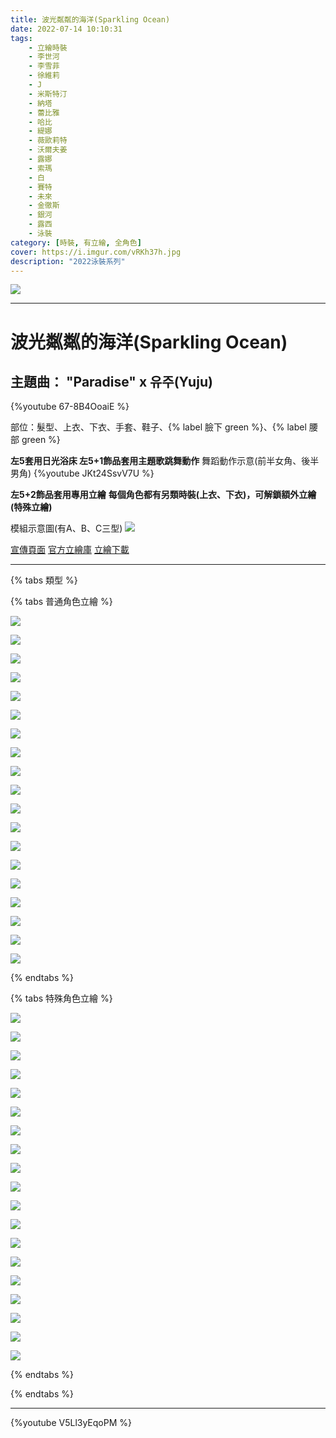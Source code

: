 ```yaml
---
title: 波光粼粼的海洋(Sparkling Ocean)
date: 2022-07-14 10:10:31
tags:
    - 立繪時裝
    - 李世河
    - 李雪菲
    - 徐維莉
    - J
    - 米斯特汀
    - 納塔
    - 蕾比雅
    - 哈比
    - 緹娜
    - 薇歐莉特
    - 沃爾夫姜
    - 露娜
    - 索瑪
    - 白
    - 賽特
    - 未來
    - 金徹斯
    - 銀河
    - 露西
    - 泳裝
category: [時裝, 有立繪, 全角色]
cover: https://i.imgur.com/vRKh37h.jpg
description: "2022泳裝系列"
---
```


![](https://i.imgur.com/vRKh37h.jpg)

---
# 波光粼粼的海洋(Sparkling Ocean)

## 主題曲： "Paradise" x 유주(Yuju)
{%youtube 67-8B4OoaiE %}


部位：髮型、上衣、下衣、手套、鞋子、{% label 臉下 green %}、{% label 腰部 green %}


**左5套用日光浴床 左5+1飾品套用主題歌跳舞動作**
舞蹈動作示意(前半女角、後半男角)
{%youtube JKt24SsvV7U %}

**左5+2飾品套用專用立繪**
**每個角色都有另類時裝(上衣、下衣)，可解鎖額外立繪(特殊立繪)**

模組示意圖(有A、B、C三型)
![](https://i.imgur.com/T50KVEL.png)

[宣傳頁面](https://closers.nexon.com/Events2022/0714/Costume)
[官方立繪庫](https://closers.nexon.com/Pds/FanSiteKit)
[立繪下載](https://closers.vod.nexoncdn.co.kr/site/fansitekit/Closers_FansiteKit_Sparkling_Ocean_220714_70B3D620.zip)


---
{% tabs 類型 %}
<!-- tab 普通角色立繪 -->
{% tabs 普通角色立繪 %}
<!-- tab 李世河(Seha)-->
![](https://i.imgur.com/EyDoNPO.png)
<!-- endtab -->
<!-- tab 李雪菲(Seulbi)-->
![](https://i.imgur.com/ZdRPxLM.png)
<!-- endtab -->
<!-- tab 徐維莉(Yuri)-->
![](https://i.imgur.com/DkxhDdn.png)
<!-- endtab -->
<!-- tab J-->
![](https://i.imgur.com/oRjiXwl.png)
<!-- endtab -->
<!-- tab 米斯特汀(Tein)-->
![](https://i.imgur.com/Drgh872.png)
<!-- endtab -->
<!-- tab 納塔(Nata)-->
![](https://i.imgur.com/YYYelPc.png)
<!-- endtab -->
<!-- tab 蕾比雅(Levia)-->
![](https://i.imgur.com/vVMCMu2.png)
<!-- endtab -->
<!-- tab 哈比(Harpy)-->
![](https://i.imgur.com/T5TOmtU.png)
<!-- endtab -->
<!-- tab 緹娜(Tina)-->
![](https://i.imgur.com/Rqi6BE6.png)
<!-- endtab -->
<!-- tab 薇歐莉特(Violet)-->
![](https://i.imgur.com/UVCgTVF.png)
<!-- endtab -->
<!-- tab 沃爾夫姜(Wolfgang)-->
![](https://i.imgur.com/sGp4BzL.png)
<!-- endtab -->
<!-- tab 露娜(Luna)-->
![](https://i.imgur.com/iZkBVCJ.png)
<!-- endtab -->
<!-- tab 索瑪(Soma)-->
![](https://i.imgur.com/FUn8QmE.png)
<!-- endtab -->
<!-- tab 白(Bai)-->
![](https://i.imgur.com/74fFV0I.png)
<!-- endtab -->
<!-- tab 賽特(Seth)-->
![](https://i.imgur.com/xMvSSQa.png)
<!-- endtab -->
<!-- tab 未來(Mirae)-->
![](https://i.imgur.com/TkhVhrY.png)
<!-- endtab -->
<!-- tab 徹斯(Chulsoo)-->
![](https://i.imgur.com/QFUugOB.png)
<!-- endtab -->
<!-- tab 銀河(Eunha)-->
![](https://i.imgur.com/DJ5HmQF.png)
<!-- endtab -->
<!-- tab 露西(Lucy)-->
![](https://i.imgur.com/uZdXpzz.png)
<!-- endtab -->
{% endtabs %}
<!-- endtab -->

<!-- tab 特殊角色立繪 -->
{% tabs 特殊角色立繪 %}
<!-- tab 李世河(Seha)-->
![](https://i.imgur.com/nTa9DBs.png)
<!-- endtab -->
<!-- tab 李雪菲(Seulbi)-->
![](https://i.imgur.com/vhmUALE.png)
<!-- endtab -->
<!-- tab 徐維莉(Yuri)-->
![](https://i.imgur.com/Z2x3uyO.png)
<!-- endtab -->
<!-- tab J-->
![](https://i.imgur.com/rNS2jfR.png)
<!-- endtab -->
<!-- tab 米斯特汀(Tein)-->
![](https://i.imgur.com/N0gntMW.png)
<!-- endtab -->
<!-- tab 納塔(Nata)-->
![](https://i.imgur.com/xcqwB9n.png)
<!-- endtab -->
<!-- tab 蕾比雅(Levia)-->
![](https://i.imgur.com/F4LF4SX.png)
<!-- endtab -->
<!-- tab 哈比(Harpy)-->
![](https://i.imgur.com/v8ljnQq.png)
<!-- endtab -->
<!-- tab 緹娜(Tina)-->
![](https://i.imgur.com/QJKq3bL.png)
<!-- endtab -->
<!-- tab 薇歐莉特(Violet)-->
![](https://i.imgur.com/LGOt2O6.png)
<!-- endtab -->
<!-- tab 沃爾夫姜(Wolfgang)-->
![](https://i.imgur.com/RAH4VAt.png)
<!-- endtab -->
<!-- tab 露娜(Luna)-->
![](https://i.imgur.com/uWaJ1W1.png)
<!-- endtab -->
<!-- tab 索瑪(Soma)-->
![](https://i.imgur.com/ajRSgx9.png)
<!-- endtab -->
<!-- tab 白(Bai)-->
![](https://i.imgur.com/jma89xV.png)
<!-- endtab -->
<!-- tab 賽特(Seth)-->
![](https://i.imgur.com/Lybin0R.png)
<!-- endtab -->
<!-- tab 未來(Mirae)-->
![](https://i.imgur.com/HpDXE7t.png)
<!-- endtab -->
<!-- tab 徹斯(Chulsoo)-->
![](https://i.imgur.com/fNVzO7u.png)
<!-- endtab -->
<!-- tab 銀河(Eunha)-->
![](https://i.imgur.com/ppgB61Q.png)
<!-- endtab -->
<!-- tab 露西(Lucy)-->
![](https://i.imgur.com/W24ka9V.png)
<!-- endtab -->
{% endtabs %}
<!-- endtab -->

{% endtabs %}

---

{%youtube V5Ll3yEqoPM %}
